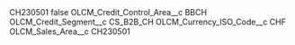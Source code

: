 <?xml version="1.0" encoding="UTF-8"?>
<CustomMetadata xmlns="http://soap.sforce.com/2006/04/metadata" xmlns:xsi="http://www.w3.org/2001/XMLSchema-instance" xmlns:xsd="http://www.w3.org/2001/XMLSchema">
    <label>CH230501</label>
    <protected>false</protected>
    <values>
        <field>OLCM_Credit_Control_Area__c</field>
        <value xsi:type="xsd:string">BBCH</value>
    </values>
    <values>
        <field>OLCM_Credit_Segment__c</field>
        <value xsi:type="xsd:string">CS_B2B_CH</value>
    </values>
    <values>
        <field>OLCM_Currency_ISO_Code__c</field>
        <value xsi:type="xsd:string">CHF</value>
    </values>
    <values>
        <field>OLCM_Sales_Area__c</field>
        <value xsi:type="xsd:string">CH230501</value>
    </values>
</CustomMetadata>
